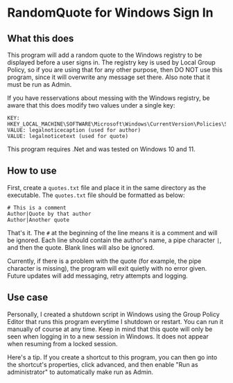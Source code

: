 # RandomQuote for Windows Sign In
## What this does
This program will add a random quote to the Windows registry to be displayed before a user signs in.  The registry key is used by Local Group 
Policy, so if you are using that for any other purpose, then DO NOT use this program, since it will overwrite any message set there.  Also note that it must be run as Admin.

If you have resservations about messing with the Windows registry, be aware that this does modify two values under a single key:
<pre><code>KEY: HKEY_LOCAL_MACHINE\SOFTWARE\Microsoft\Windows\CurrentVersion\Policies\System
VALUE: legalnoticecaption (used for author)
VALUE: legalnoticetext (used for quote)</code></pre>

This program requires .Net and was tested on Windows 10 and 11.

## How to use
First, create a `quotes.txt` file and place it in the same directory as the executable.  The `quotes.txt` file should be formatted as below:

<pre><code># This is a comment
Author|Quote by that author
Author|Another quote</code></pre>

That's it.  The `#` at the beginning of the line means it is a comment and will be ignored.  Each line should contain the author's name, a pipe character `|`, and then the quote.  Blank lines will also be ignored.

Currently, if there is a problem with the quote (for example, the pipe character is missing), the program will exit quietly with no error given.  Future updates will add messaging, retry attempts and logging.

## Use case
Personally, I created a shutdown script in Windows using the Group Policy Editor that runs this program everytime I shutdown or restart.  You can run it manually of course at any time.  Keep in mind that this quote will only be seen when logging in to a new session in Windows.  It does not appear when resuming from a locked session.

Here's a tip.  If you create a shortcut to this program, you can then go into the shortcut's properties, click advanced, and then enable "Run as administrator" to automatically make run as Admin.
